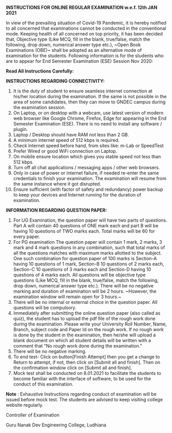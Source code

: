 **INSTRUCTIONS FOR ONLINE REGULAR EXAMINATION w.e.f. 12th JAN 2021**

In view of the prevailing situation of Covid-19 Pandemic, it is hereby notified to all concerned that examinations cannot be conducted in the conventional mode. Keeping health of all concerned on top priority, it has been decided that, Objective type (Like MCQ, fill in the blank, true/false, match the following, drop down, numerical answer type etc.), ~Open Book Examinations (OBE)~ shall be adopted as an alternative mode of examination for the students. Following information is for the students who are to appear for End Semester Examination (ESE) Session Nov 2020:

**Read All Instructions Carefully:**

**INSTRUCTIONS REGARDING CONNECTIVITY:**

1. It is the duty of student to ensure seamless internet connection at his/her location during the examination. If the same is not possible in the area of some candidates, then they can move to GNDEC campus during the examination session.
2. On Laptop, or on desktop with a webcam, use latest version of modern web browser like Google Chrome, Firefox, Edge for appearing in the End Semester Examination (ESE). There is no need to install any software / plugin.
3. Laptop / Desktop should have RAM not less than 2 GB.
4. A minimum internet speed of 512 kbps is required.
5. Check Internet speed before hand, from sites like: m-Lab or SpeedTest
6. Prefer Wired or good WiFi connection on Laptop.
7. On mobile ensure location which gives you stable speed not less than 512 kbps.
8. Turn off all chat applications / messaging apps / other web browsers.
9. Only in case of power or internet failure, if needed re-enter the same credentials to finish your examination. The examination will resume from the same instance where it got disrupted.
10. Ensure sufficient (with factor of safety and redundancy) power backup to keep your devices and Internet running for the duration of examination.

**INFORMATION REGARDING QUESTION PAPER:**

1. For UG Examination, the question paper will have two parts of questions. Part A will contain 40 questions of ONE mark each and part B will be having 10 questions of TWO marks each. Total marks will be 60 for every paper.
2. For PG examination The question paper will contain 1 mark, 2 marks, 3 mark and 4 mark questions in any combination, such that total marks of all the questions matches with maximum marks allotted to the subject. One such combination for question paper of 100 marks is Section-A having 10 questions of 1 mark, Section-B 10 questions of 2 marks each, Section-C 10 questions of 3 marks each and Section-D having 10 questions of 4 marks each. All questions will be objective type questions (Like MCQ, fill in the blank, true/false, match the following, drop down, numerical answer type etc.). There will be no negative marking and duration of examination will be 2 hours. ~However, the examination window will remain open for 3 hours.~
3. There will be no internal or external choice in the question paper. All questions will be compulsory.
4. Immediately after submitting the online question paper (also called as quiz), the student has to upload the pdf file of the rough work done during the examination. Please write your University Roll Number, Name, Branch, subject code and Paper Id on the rough work. If no rough work is done by the student in the examination, then he/she will upload a blank document on which all student details will be written with a comment that &quot;No rough work done during the examination.&quot;
5. There will be no negative marking.
6. To end test- Click on button[Finish Attempt] then you get a change to Return to attempt, if not, then click on [Submit all and finish]. Then on the confirmation window click on [Submit all and finish].
7. Mock test shall be conducted on 8.01.2021 to facilitate the students to become familiar with the interface of software, to be used for the conduct of this examination.

**Note** : Exhaustive Instructions regarding conduct of examination will be issued before mock test. The students are advised to keep visiting college website regularly.

Controller of Examination

Guru Nanak Dev Engineering College, Ludhiana
